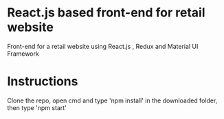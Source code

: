 # React.js based front-end for retail website

Front-end for a retail website using React.js , Redux and Material UI Framework

# Instructions

Clone the repo, open cmd and type 'npm install' in the downloaded folder, then type 'npm start'
